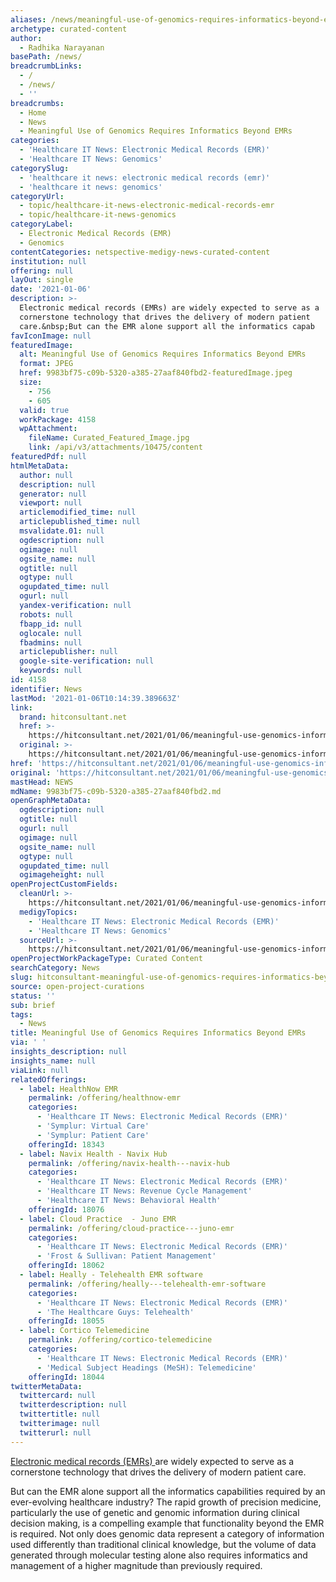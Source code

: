 ```yaml
---
aliases: /news/meaningful-use-of-genomics-requires-informatics-beyond-emrs
archetype: curated-content
author:
  - Radhika Narayanan
basePath: /news/
breadcrumbLinks:
  - /
  - /news/
  - ''
breadcrumbs:
  - Home
  - News
  - Meaningful Use of Genomics Requires Informatics Beyond EMRs
categories:
  - 'Healthcare IT News: Electronic Medical Records (EMR)'
  - 'Healthcare IT News: Genomics'
categorySlug:
  - 'healthcare it news: electronic medical records (emr)'
  - 'healthcare it news: genomics'
categoryUrl:
  - topic/healthcare-it-news-electronic-medical-records-emr
  - topic/healthcare-it-news-genomics
categoryLabel:
  - Electronic Medical Records (EMR)
  - Genomics
contentCategories: netspective-medigy-news-curated-content
institution: null
offering: null
layOut: single
date: '2021-01-06'
description: >-
  Electronic medical records (EMRs) are widely expected to serve as a
  cornerstone technology that drives the delivery of modern patient
  care.&nbsp;But can the EMR alone support all the informatics capab
favIconImage: null
featuredImage:
  alt: Meaningful Use of Genomics Requires Informatics Beyond EMRs
  format: JPEG
  href: 9983bf75-c09b-5320-a385-27aaf840fbd2-featuredImage.jpeg
  size:
    - 756
    - 605
  valid: true
  workPackage: 4158
  wpAttachment:
    fileName: Curated_Featured_Image.jpg
    link: /api/v3/attachments/10475/content
featuredPdf: null
htmlMetaData:
  author: null
  description: null
  generator: null
  viewport: null
  articlemodified_time: null
  articlepublished_time: null
  msvalidate.01: null
  ogdescription: null
  ogimage: null
  ogsite_name: null
  ogtitle: null
  ogtype: null
  ogupdated_time: null
  ogurl: null
  yandex-verification: null
  robots: null
  fbapp_id: null
  oglocale: null
  fbadmins: null
  articlepublisher: null
  google-site-verification: null
  keywords: null
id: 4158
identifier: News
lastMod: '2021-01-06T10:14:39.389663Z'
link:
  brand: hitconsultant.net
  href: >-
    https://hitconsultant.net/2021/01/06/meaningful-use-genomics-informatics-emrs/
  original: >-
    https://hitconsultant.net/2021/01/06/meaningful-use-genomics-informatics-emrs/
href: 'https://hitconsultant.net/2021/01/06/meaningful-use-genomics-informatics-emrs/'
original: 'https://hitconsultant.net/2021/01/06/meaningful-use-genomics-informatics-emrs/'
mastHead: NEWS
mdName: 9983bf75-c09b-5320-a385-27aaf840fbd2.md
openGraphMetaData:
  ogdescription: null
  ogtitle: null
  ogurl: null
  ogimage: null
  ogsite_name: null
  ogtype: null
  ogupdated_time: null
  ogimageheight: null
openProjectCustomFields:
  cleanUrl: >-
    https://hitconsultant.net/2021/01/06/meaningful-use-genomics-informatics-emrs/
  medigyTopics:
    - 'Healthcare IT News: Electronic Medical Records (EMR)'
    - 'Healthcare IT News: Genomics'
  sourceUrl: >-
    https://hitconsultant.net/2021/01/06/meaningful-use-genomics-informatics-emrs/
openProjectWorkPackageType: Curated Content
searchCategory: News
slug: hitconsultant-meaningful-use-of-genomics-requires-informatics-beyond-emrs
source: open-project-curations
status: ''
sub: brief
tags:
  - News
title: Meaningful Use of Genomics Requires Informatics Beyond EMRs
via: ' '
insights_description: null
insights_name: null
viaLink: null
relatedOfferings:
  - label: HealthNow EMR
    permalink: /offering/healthnow-emr
    categories:
      - 'Healthcare IT News: Electronic Medical Records (EMR)'
      - 'Symplur: Virtual Care'
      - 'Symplur: Patient Care'
    offeringId: 18343
  - label: Navix Health - Navix Hub
    permalink: /offering/navix-health---navix-hub
    categories:
      - 'Healthcare IT News: Electronic Medical Records (EMR)'
      - 'Healthcare IT News: Revenue Cycle Management'
      - 'Healthcare IT News: Behavioral Health'
    offeringId: 18076
  - label: Cloud Practice  - Juno EMR
    permalink: /offering/cloud-practice---juno-emr
    categories:
      - 'Healthcare IT News: Electronic Medical Records (EMR)'
      - 'Frost & Sullivan: Patient Management'
    offeringId: 18062
  - label: Heally - Telehealth EMR software
    permalink: /offering/heally---telehealth-emr-software
    categories:
      - 'Healthcare IT News: Electronic Medical Records (EMR)'
      - 'The Healthcare Guys: Telehealth'
    offeringId: 18055
  - label: Cortico Telemedicine
    permalink: /offering/cortico-telemedicine
    categories:
      - 'Healthcare IT News: Electronic Medical Records (EMR)'
      - 'Medical Subject Headings (MeSH): Telemedicine'
    offeringId: 18044
twitterMetaData:
  twittercard: null
  twitterdescription: null
  twittertitle: null
  twitterimage: null
  twitterurl: null
---
```

<p><a href="https://hitconsultant.net/category/emr-ehr/">Electronic medical records (EMRs) </a>are widely expected to serve as a cornerstone technology that drives the delivery of modern patient care.&nbsp;</p><p>But can the EMR alone support all the informatics capabilities required by an ever-evolving healthcare industry? The rapid growth of precision medicine, particularly the use of genetic and genomic information during clinical decision making, is a compelling example that functionality beyond the EMR is required. Not only does genomic data represent a category of information used differently than traditional clinical knowledge, but the volume of data generated through molecular testing alone also requires informatics and management of a higher magnitude than previously required.</p>